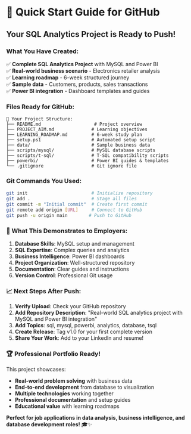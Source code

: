 # 🚀 Quick Start Guide for GitHub

## Your SQL Analytics Project is Ready to Push! 

### What You Have Created:
✅ **Complete SQL Analytics Project** with MySQL and Power BI  
✅ **Real-world business scenario** - Electronics retailer analysis  
✅ **Learning roadmap** - 6-week structured journey  
✅ **Sample data** - Customers, products, sales transactions  
✅ **Power BI integration** - Dashboard templates and guides  

### Files Ready for GitHub:
```
📁 Your Project Structure:
├── README.md                    # Project overview  
├── PROJECT_AIM.md              # Learning objectives
├── LEARNING_ROADMAP.md         # 6-week study plan
├── setup.ps1                   # Automated setup script
├── data/                       # Sample business data
├── scripts/mysql/              # MySQL database scripts  
├── scripts/t-sql/              # T-SQL compatibility scripts
├── powerbi/                    # Power BI guides & templates
└── .gitignore                  # Git ignore file
```

### Git Commands You Used:
```bash
git init                        # Initialize repository
git add .                       # Stage all files  
git commit -m "Initial commit"  # Create first commit
git remote add origin [URL]     # Connect to GitHub
git push -u origin main        # Push to GitHub
```

### 🎯 What This Demonstrates to Employers:

1. **Database Skills**: MySQL setup and management
2. **SQL Expertise**: Complex queries and analytics  
3. **Business Intelligence**: Power BI dashboards
4. **Project Organization**: Well-structured repository
5. **Documentation**: Clear guides and instructions
6. **Version Control**: Professional Git usage

### 📈 Next Steps After Push:

1. **Verify Upload**: Check your GitHub repository
2. **Add Repository Description**: "Real-world SQL analytics project with MySQL and Power BI integration"  
3. **Add Topics**: sql, mysql, powerbi, analytics, database, tsql
4. **Create Release**: Tag v1.0 for your first complete version
5. **Share Your Work**: Add to your LinkedIn and resume!

### 🏆 Professional Portfolio Ready!

This project showcases:
- **Real-world problem solving** with business data
- **End-to-end development** from database to visualization  
- **Multiple technologies** working together
- **Professional documentation** and setup guides
- **Educational value** with learning roadmaps

**Perfect for job applications in data analysis, business intelligence, and database development roles!** 🎓✨
